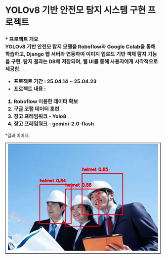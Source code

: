<h1> YOLOv8 기반 안전모 탐지 시스템 구현 프로젝트 </h1>

<h3>
* 프로젝트 개요 <br>
YOLOv8 기반 안전모 탐지 모델을 Roboflow와 Google Colab을 통해 학습하고, Django 웹 서버와 연동하여 이미지 업로드 기반 객체 탐지 기능을 구현. 탐지 결과는 DB에 저장되며, 웹 UI를 통해 사용자에게 시각적으로 제공함.



* 프로젝트 기간 : 25.04.14 ~ 25.04.23 <br>
* 프로젝트 내용 : <br>
1. Roboflow 이용한 데이터 확보   <br>
2. 구글 코랩 데이터 훈련  <br>
3. 장고 프레임워크 - Yolo8 <br>
4. 장고 프레임워크 - gemini-2.0-flash <br>

</h3>




<table border=1  width=100%>
*결과 이미지:
<tr  >
  
  <td colspan="2" > <img src="https://github.com/okyes24/HardHat2/blob/master/static/img/cap2.jpg?raw=true"  />  </td>
  
</tr>
  


</table>
